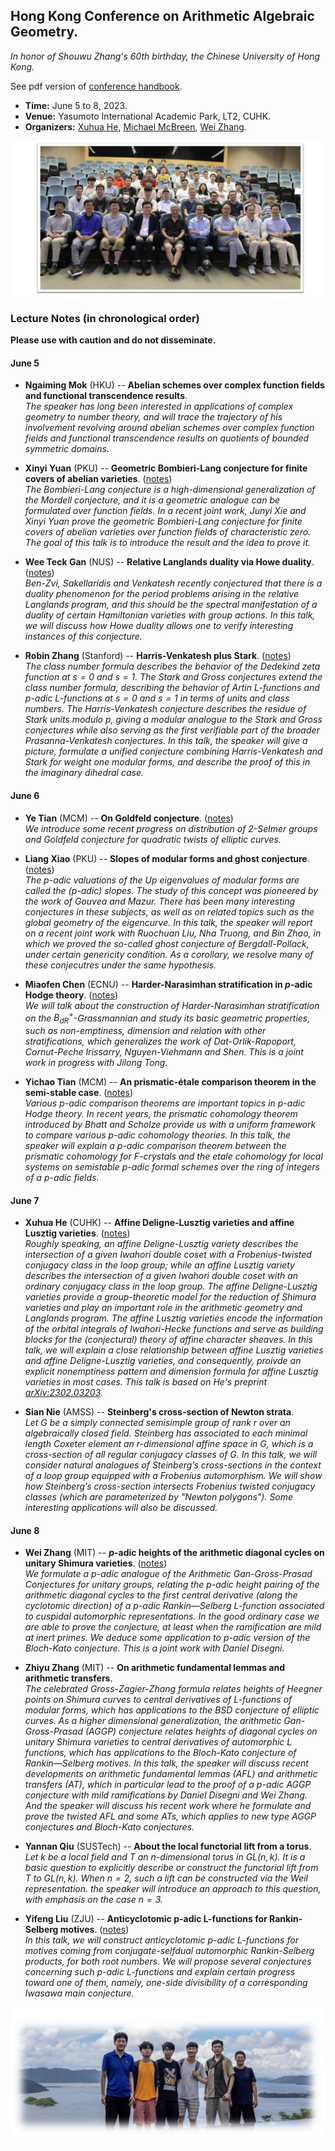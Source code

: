 <head>
    <script src="https://cdn.mathjax.org/mathjax/latest/MathJax.js?config=TeX-AMS-MML_HTMLorMML" type="text/javascript"></script>
    <script type="text/x-mathjax-config">
        MathJax.Hub.Config({
            tex2jax: {
            skipTags: ['script', 'noscript', 'style', 'textarea', 'pre'],
            inlineMath: [['$','$']]
            }
        });
    </script>
</head>


## Hong Kong Conference on Arithmetic Algebraic Geometry.

_In honor of Shouwu Zhang's 60th birthday, the Chinese University of Hong Kong._

See pdf version of [conference handbook](././handbook.pdf).

- **Time:** June 5 to 8, 2023.
- **Venue:** Yasumoto International Academic Park, LT2, CUHK.
- **Organizers:** [Xuhua He](https://www.math.cuhk.edu.hk/~xuhuahe/), [Michael McBreen](https://sites.google.com/view/mmcbreen/home), [Wei Zhang](https://math.mit.edu/~wz2113/).

![group](././group0.png)

### Lecture Notes (in chronological order)

**Please use with caution and do not disseminate.**

#### June 5

- **Ngaiming Mok** (HKU) -- **Abelian schemes over complex function fields and functional transcendence results**. <br/>
_The speaker has long been interested in applications of complex geometry to number theory, and will trace the trajectory of his involvement revolving around abelian schemes over complex function fields and functional transcendence results on quotients of bounded symmetric domains._

- **Xinyi Yuan** (PKU) -- **Geometric Bombieri-Lang conjecture for finite covers of abelian varieties**. ([notes](././Yuan.pdf)) <br/>
_The Bombieri-Lang conjecture is a high-dimensional generalization of the Mordell conjecture, and it is a geometric analogue can be formulated over function fields. In a recent joint work, Junyi Xie and Xinyi Yuan prove the geometric Bombieri-Lang conjecture for finite covers of abelian varieties over function fields of characteristic zero. The goal of this talk is to introduce the result and the idea to prove it._


- **Wee Teck Gan** (NUS) -- **Relative Langlands duality via Howe duality**. ([notes](././Gan.pdf)) <br/>
_Ben-Zvi, Sakellaridis and Venkatesh recently conjectured that there is a duality phenomenon for the period problems arising in the relative Langlands program, and this should be the spectral manifestation of a duality of certain Hamiltonian varieties with group actions. In this talk, we will discuss how Howe duality allows one to verify interesting instances of this conjecture._


- **Robin Zhang** (Stanford) -- **Harris-Venkatesh plus Stark**. ([notes](././RZhang.pdf)) <br/>
_The class number formula describes the behavior of the Dedekind zeta function at $s=0$ and $s=1$. The Stark and Gross conjectures extend the class number formula, describing the behavior of Artin L-functions and p-adic L-functions at $s=0$ and $s=1$ in terms of units and class numbers. The Harris-Venkatesh conjecture describes the residue of Stark units modulo p, giving a modular analogue to the Stark and Gross conjectures while also serving as the first verifiable part of the broader Prasanna-Venkatesh conjectures. In this talk, the speaker will give a picture, formulate a unified conjecture combining Harris-Venkatesh and Stark for weight one modular forms, and describe the proof of this in the imaginary dihedral case._

#### June 6

- **Ye Tian** (MCM) -- **On Goldfeld conjecture**. ([notes](././YeTian.pdf)) <br/>
_We introduce some recent progress on distribution of 2-Selmer groups and Goldfeld conjecture for quadratic twists of elliptic curves._

- **Liang Xiao** (PKU) -- **Slopes of modular forms and ghost conjecture**. ([notes](././Xiao.pdf)) <br/>
_The p-adic valuations of the Up eigenvalues of modular forms are called the (p-adic) slopes. The study of this concept was pioneered by the work of Gouvea and Mazur. There has been many interesting conjectures in these subjects, as well as on related topics such as the global geometry of the eigencurve.  In this talk, the speaker will report on a recent joint work with Ruochuan Liu, Nha Truong, and Bin Zhao, in which we proved the so-called ghost conjecture of Bergdall-Pollack, under certain genericity condition. As a corollary, we resolve many of these conjecutres under the same hypothesis._


- **Miaofen Chen** (ECNU) -- **Harder-Narasimhan stratification in _p_-adic Hodge theory**. ([notes](././Chen.pdf)) <br/>
_We will talk about the construction of Harder-Narasimhan stratification on the $B_{\mathrm{dR}}^+$-Grassmannian and study its basic geometric properties, such as non-emptiness, dimension and relation with other stratifications, which generalizes the work of Dat-Orlik-Rapoport, Cornut-Peche Irissarry, Nguyen-Viehmann and Shen. This is a joint work in progress with Jilong Tong._


- **Yichao Tian** (MCM) -- **An prismatic-étale comparison theorem in the semi-stable case**. ([notes](././YichaoTian.pdf)) <br/>
_Various p-adic comparison theorems are important  topics in p-adic Hodge theory. In recent years, the prismatic cohomology theorem introduced by Bhatt and Scholze provide us with a uniform framework to compare various p-adic cohomology theories. In this talk, the speaker will explain a p-adic comparison theorem between the prismatic cohomology for F-crystals and the etale cohomology for local systems on semistable p-adic formal schemes over the ring of integers of a p-adic fields._

#### June 7

- **Xuhua He** (CUHK) -- **Affine Deligne-Lusztig varieties and affine Lusztig varieties**. ([notes](././He.pdf)) <br/>
_Roughly speaking, an affine Deligne-Lusztig variety describes the intersection of a given Iwahori double coset with a Frobenius-twisted conjugacy class in the loop group; while an affine Lusztig variety describes the intersection of a given Iwahori double coset with an ordinary conjugacy class in the loop group. The affine Deligne-Lusztig varieties provide a group-theoretic model for the reduction of Shimura varieties and play an important role in the arithmetic geometry and Langlands program. The affine Lusztig varieties encode the information of the orbital integrals of Iwahori-Hecke functions and serve as building blocks for the (conjectural) theory of affine character sheaves. In this talk, we will explain a close relationship between affine Lusztig varieties and affine Deligne-Lusztig varieties, and consequently, proivde an explicit nonemptiness pattern and dimension formula for affine Lusztig varieties in most cases. This talk is based on He's preprint [arXiv:2302.03203](https://arxiv.org/abs/2302.03203)._

- **Sian Nie** (AMSS) -- **Steinberg's cross-section of Newton strata**. <br/>
_Let $G$ be a simply connected semisimple group of rank $r$ over an algebraically closed field. Steinberg has associated to each minimal length Coxeter element an $r$-dimensional affine space in $G$, which is a cross-section of all regular conjugacy classes of $G$. In this talk, we will consider natural analogues of Steinberg’s cross-sections in the context of a loop group equipped with a Frobenius automorphism. We will show how Steinberg’s cross-section intersects Frobenius twisted conjugacy classes (which are parameterized by "Newton polygons"). Some interesting applications will also be discussed._



#### June 8

- **Wei Zhang** (MIT) -- **_p_-adic heights of the arithmetic diagonal cycles on unitary Shimura varieties**. ([notes](././Zhang.pdf)) <br/>
_We formulate a p-adic analogue of the Arithmetic Gan-Gross-Prasad Conjectures for unitary groups, relating the p-adic height pairing of the arithmetic diagonal cycles to the first central derivative (along the cyclotomic direction) of a p-adic Rankin—Selberg L-function associated to cuspidal automorphic representations. In the good ordinary case we are able to prove the conjecture, at least when the ramification are mild at inert primes. We deduce some application to p-adic version of the Bloch-Kato conjecture. This is a joint work with Daniel Disegni._

- **Zhiyu Zhang** (MIT) -- **On arithmetic fundamental lemmas and arithmetic transfers**. <br/>
_The celebrated Gross-Zagier-Zhang formula relates heights of Heegner points on Shimura curves to central derivatives of L-functions of modular forms, which has applications to the BSD conjecture of elliptic curves. As a higher dimensional generalization, the arithmetic Gan-Gross-Prasad (AGGP) conjecture relates heights of diagonal cycles on unitary Shimura varieties to central derivatives of automorphic L functions, which has applications to the Bloch-Kato conjecture of Rankin—Selberg motives. In this talk, the speaker will discuss recent developments on arithmetic fundamental lemmas (AFL) and arithmetic transfers (AT), which in particular lead to the proof of a p-adic AGGP conjecture with mild ramifications by Daniel Disegni and Wei Zhang. And the speaker will discuss his recent work where he formulate and prove the twisted AFL and some ATs, which applies to new type AGGP conjectures and Bloch-Kato conjectures._


- **Yannan Qiu** (SUSTech) -- **About the local functorial lift from a torus**. <br/>
_Let $k$ be a local field and $T$ an $n$-dimensional torus in $\mathrm{GL}(n,k)$. It is a basic question to explicitly describe or construct the functorial lift from $T$ to $\mathrm{GL}(n,k)$. When $n=2$, such a lift can be constructed via the Weil representation. the speaker will introduce an approach to this question, with emphasis on the case $n=3$._


- **Yifeng Liu** (ZJU) -- **Anticyclotomic p-adic L-functions for Rankin-Selberg motives**. ([notes](././Liu.pdf)) <br/>
_In this talk, we will construct anticyclotomic p-adic L-functions for motives coming from conjugate-selfdual automorphic Rankin-Selberg products, for both root numbers. We will propose several conjectures concerning such p-adic L-functions and explain certain progress toward one of them, namely, one-side divisibility of a corresponding Iwasawa main conjecture._




![group1](././group1.png)